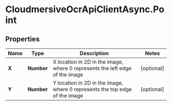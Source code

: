 # CloudmersiveOcrApiClientAsync.Point

## Properties
Name | Type | Description | Notes
------------ | ------------- | ------------- | -------------
**X** | **Number** | X location in 2D in the image, where 0 represents the left edge of the image | [optional] 
**Y** | **Number** | Y location in 2D in the image, where 0 represents the top edge of the image | [optional] 


